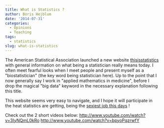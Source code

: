 ```yaml
---
title: What is Statistics ?
author: Boris Hejblum
date: '2014-07-31'
categories:
  - Opinions
  - Teaching
tags:
  - statistics
slug: what-is-statistics
---
```


The American Statistical Association launched a new website [thisisstatistics](http://thisisstatistics.org) with general information on what being a statistician really means today. I often meet fearful looks when I meet people and present myself as a "biostatistician" (the key word being statistician here). Up to the point that I now generally say I work in "applied mathematics in medicine", before I drop the magical "big data" keyword in the necessary explanation following this title.

This website seems very easy to navigate, and I hope it will participate in the heat statistics are getting, being the [sexiest job this days](http://www.nytimes.com/2009/08/06/technology/06stats.html) !

Check out the 2 short videos below:
http://www.youtube.com/watch?v=3IyNQmL0kRo
http://www.youtube.com/watch?v=bpyoPqzrwfY
